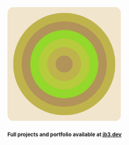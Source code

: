 <a href="https://github.com/jb3/fractal"><img width="256px" src="fractal-20251031-191855.png"/></a>

<sub>**Full projects and portfolio available at [jb3.dev](https://jb3.dev/)**</sub>
